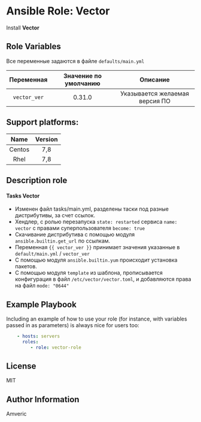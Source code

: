 Ansible Role: Vector
=========

Install **Vector**

Role Variables
--------------
Все переменные задаются в файле `defaults/main.yml`

| Переменная | Значение по умолчанию | Описание | 
| :-----:|:---------------------:|:-----:|
|`vector_ver`|        0.31.0         | Указывается желаемая версия ПО |

Support platforms:
----------------

| Name | Version |
| :----: | :-----:|
| Centos| 7,8|
| Rhel | 7,8 |


Description role
--------
#### Tasks Vector
* Изменен файл tasks/main.yml, разделены таски под разные дистрибутивы, за счет ссылок.
* Хендлер, с ролью перезапуска `state: restarted` сервиса `name: vector` с правами суперпользователя `become: true`
* Скачивание дистрибутива с помощью модуля `ansible.builtin.get_url` по ссылкам.
* Переменная `{{ vector_ver }}` принимает значения указанные в `default/main.yml` / `vector_ver`
* С помощью модуля `ansible.builtin.yum` происходит установка пакетов.
* С помощью модуля `template` из шаблона, прописывается конфигурация в файл `/etc/vector/vector.toml`, и добавляются права на файл `mode: "0644"`

Example Playbook
----------------

Including an example of how to use your role (for instance, with variables passed in as parameters) is always nice for users too:
```yaml
    - hosts: servers
      roles:
         - role: vector-role 
```
License
-------

MIT

Author Information
------------------

Amveric